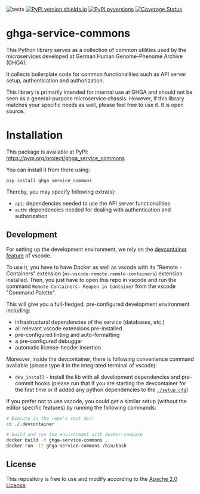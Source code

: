 ![tests](https://github.com/ghga-de/ghga-service-commons/actions/workflows/unit_and_int_tests.yaml/badge.svg)
[![PyPI version shields.io](https://img.shields.io/pypi/v/ghga_service_commons.svg)](https://pypi.python.org/pypi/ghga_service_commons/)
[![PyPI pyversions](https://img.shields.io/pypi/pyversions/ghga_service_commons.svg)](https://pypi.python.org/pypi/ghga_service_commons/)
[![Coverage Status](https://coveralls.io/repos/github/ghga-de/ghga_service_commons/badge.svg?branch=main)](https://coveralls.io/github/ghga-de/ghga_service_commons?branch=main)

# ghga-service-commons
This Python library serves as a collection of common utilities used by
the microservices developed at German Human Genome-Phenome Archive (GHGA).

It collects boilerplate code for common functionalities such as API server setup,
authentication and authorization.

This library is primarily intended for internal use at GHGA and should
not be seen as a general-purpose microservice chassis.
However, if this library matches your specific needs as well,
please feel free to use it. It is open source.

# Installation
This package is available at PyPI:
https://pypi.org/project/ghga_service_commons

You can install it from there using:
```
pip install ghga_service_commons
```

Thereby, you may specify following extra(s):
- `api`: dependencies needed to use the API server functionalities
- `auth`: dependencies needed for dealing with authentication and authorization

## Development
For setting up the development environment, we rely on the
[devcontainer feature](https://code.visualstudio.com/docs/remote/containers) of vscode.

To use it, you have to have Docker as well as vscode with its "Remote - Containers" extension (`ms-vscode-remote.remote-containers`) extension installed.
Then, you just have to open this repo in vscode and run the command
`Remote-Containers: Reopen in Container` from the vscode "Command Palette".

This will give you a full-fledged, pre-configured development environment including:
- infrastructural dependencies of the service (databases, etc.)
- all relevant vscode extensions pre-installed
- pre-configured linting and auto-formatting
- a pre-configured debugger
- automatic license-header insertion

Moreover, inside the devcontainer, there is following convenience command available
(please type it in the integrated terminal of vscode):
- `dev_install` - install the lib with all development dependencies and pre-commit hooks
(please run that if you are starting the devcontainer for the first time
or if added any python dependencies to the [`./setup.cfg`](./setup.cfg))

If you prefer not to use vscode, you could get a similar setup (without the editor specific features)
by running the following commands:
``` bash
# Execute in the repo's root dir:
cd ./.devcontainer

# build and run the environment with docker-compose
docker build -t ghga-service-commons .
docker run -it ghga-service-commons /bin/bash

```

## License
This repository is free to use and modify according to the [Apache 2.0 License](./LICENSE).
